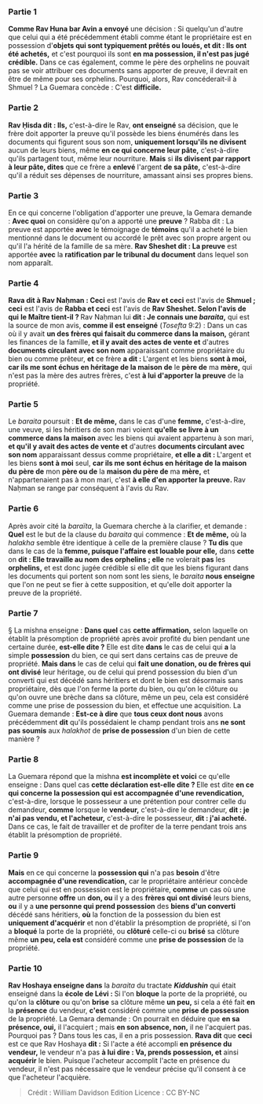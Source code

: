 
### Partie 1
<b>Comme Rav Huna bar Avin a envoyé</b> une décision : Si quelqu'un d'autre que celui qui a été précédemment établi comme étant le propriétaire est en possession d'<b>objets qui sont typiquement prêtés ou loués, et dit : Ils ont été achetés,</b> et c'est pourquoi ils sont <b>en ma possession, il n'est pas jugé crédible.</b> Dans ce cas également, comme le père des orphelins ne pouvait pas se voir attribuer ces documents sans apporter de preuve, il devrait en être de même pour ses orphelins. Pourquoi, alors, Rav concéderait-il à Shmuel ? La Guemara concède : C'est <b>difficile.</b>

### Partie 2
<b>Rav Ḥisda dit : Ils,</b> c'est-à-dire le Rav, <b>ont enseigné</b> sa décision, que le frère doit apporter la preuve qu'il possède les biens énumérés dans les documents qui figurent sous son nom, <b>uniquement lorsqu'ils ne divisent</b> aucun de leurs biens, même <b>en ce qui concerne leur pâte,</b> c'est-à-dire qu'ils partagent tout, même leur nourriture. <b>Mais</b> si <b>ils divisent par rapport à leur pâte, dites</b> que ce frère a <b>enlevé</b> l'argent <b>de sa pâte,</b> c'est-à-dire qu'il a réduit ses dépenses de nourriture, amassant ainsi ses propres biens.

### Partie 3
En ce qui concerne l'obligation d'apporter une preuve, la Gemara demande : <b>Avec quoi</b> on considère qu'on a apporté une <b>preuve</b> ? Rabba dit : La preuve</b> est apportée <b>avec</b> le témoignage de <b>témoins</b> qu'il a acheté le bien mentionné dans le document ou accordé le prêt avec son propre argent ou qu'il l'a hérité de la famille de sa mère. <b>Rav Sheshet dit : La preuve</b> est apportée <b>avec</b> la <b>ratification par le tribunal du document</b> dans lequel son nom apparaît.

### Partie 4
<b>Rava dit à Rav Naḥman : Ceci</b> est l'avis de <b>Rav et ceci</b> est l'avis de <b>Shmuel ; ceci</b> est l'avis de <b>Rabba et ceci</b> est l'avis de <b>Rav Sheshet. Selon l'avis de qui</b> <b>le Maître tient-il ? </b> Rav Naḥman lui <b>dit : Je connais une <i>baraita</i>,</b> qui est la source de mon avis, <b>comme il est enseigné</b> (<i>Tosefta</i> 9:2) : Dans un cas où il y avait <b>un des frères qui faisait du commerce dans la maison,</b> gérant les finances de la famille, <b>et il y avait des actes de vente et</b> d'autres <b>documents circulant avec son nom</b> apparaissant comme propriétaire du bien ou comme prêteur, <b>et</b> ce frère <b>a dit : </b> L'argent et les biens <b>sont à moi, car ils me sont échus en héritage de la maison de</b> le <b>père de</b> ma <b>mère,</b> qui n'est pas la mère des autres frères, c'est <b>à lui d'apporter la preuve</b> de la propriété.

### Partie 5
Le <i>baraita</i> poursuit : <b>Et de même,</b> dans le cas d'une <b>femme,</b> c'est-à-dire, une veuve, si les héritiers de son mari voient <b>qu'elle se livre à un commerce dans la maison</b> avec les biens qui avaient appartenu à son mari, <b>et qu'il y avait des actes de vente et</b> d'autres <b>documents circulant avec son nom</b> apparaissant dessus comme propriétaire, <b>et elle a dit : </b> L'argent et les biens <b>sont à moi</b> seul, <b>car ils me sont échus en héritage de la maison du</b> <b>père de</b> mon <b>père ou de</b> la <b>maison du </b> <b>père de</b> ma <b>mère,</b> et n'appartenaient pas à mon mari, c'est <b>à elle d'en apporter la preuve. </b> Rav Naḥman se range par conséquent à l'avis du Rav.

### Partie 6
Après avoir cité la <i>baraïta</i>, la Guemara cherche à la clarifier, et demande : <b>Quel</b> est le but de la clause du <i>baraita</i> qui commence : <b>Et de même,</b> où la <i>halakha</i> semble être identique à celle de la première clause ? <b>Tu dis</b> que dans le cas de la <b>femme, puisque l'affaire est louable pour elle,</b> dans <b>cette</b> on <b>dit : Elle travaille au nom des orphelins ; elle</b> ne volerait <b>pas</b> les <b>orphelins,</b> et est donc jugée crédible si elle dit que les biens figurant dans les documents qui portent son nom sont les siens, le <i>baraita</i> <b>nous enseigne</b> que l'on ne peut se fier à cette supposition, et qu'elle doit apporter la preuve de la propriété.

### Partie 7
§ La mishna enseigne : <b>Dans quel</b> cas <b>cette affirmation,</b> selon laquelle on établit la présomption de propriété après avoir profité du bien pendant une certaine durée, <b>est-elle dite ?</b> Elle est dite <b>dans</b> le cas de celui qui <b>a</b> la simple <b>possession</b> du bien, ce qui sert dans certains cas de preuve de propriété. <b>Mais dans</b> le cas de celui qui <b>fait une donation, ou de frères qui ont divisé</b> leur héritage, ou de celui qui prend possession du bien d'un converti qui est décédé sans héritiers et dont le bien est désormais sans propriétaire, dès que l'on ferme la porte du bien, ou qu'on le clôture ou qu'on ouvre une brèche dans sa clôture, même un peu, cela est considéré comme une prise de possession du bien, et effectue une acquisition. La Guemara demande : <b>Est-ce à dire</b> que <b>tous ceux dont nous</b> avons précédemment <b>dit</b> qu'ils possédaient le champ pendant trois ans <b>ne sont pas soumis</b> aux <i>halakhot</i> de <b>prise de possession</b> d'un bien de cette manière ?

### Partie 8
La Guemara répond que la mishna <b>est incomplète et voici</b> ce qu'elle enseigne : Dans quel</b> cas <b>cette déclaration est-elle dite ? </b> Elle est dite <b>en ce qui concerne la possession qui est accompagnée d'une revendication,</b> c'est-à-dire, lorsque le possesseur a une prétention pour contrer celle du demandeur, <b>comme</b> lorsque le <b>vendeur,</b> c'est-à-dire le demandeur, <b>dit : je n'ai pas vendu, et l'acheteur,</b> c'est-à-dire le possesseur, <b>dit : j'ai acheté.</b> Dans ce cas, le fait de travailler et de profiter de la terre pendant trois ans établit la présomption de propriété.

### Partie 9
<b>Mais</b> en ce qui concerne la <b>possession qui</b> n'a pas <b>besoin</b> d'être <b>accompagnée d'une revendication,</b> car le propriétaire antérieur concède que celui qui est en possession est le propriétaire, <b>comme</b> un cas où une autre personne <b>offre</b> un <b>don, ou</b> il y a des <b>frères qui ont divisé</b> leurs biens, <b>ou</b> il y a <b>une personne qui prend possession</b> des <b>biens d'un converti</b> décédé sans héritiers, <b>où</b> la fonction de la possession du bien est <b>uniquement d'acquérir</b> et non d'établir la présomption de propriété, si l'on a <b>bloqué</b> la porte de la propriété, ou <b>clôturé</b> celle-ci ou <b>brisé</b> sa clôture même <b>un peu, cela est</b> considéré comme une <b>prise de possession</b> de la propriété.

### Partie 10
<b>Rav Hoshaya enseigne dans</b> la <i>baraita</i> du tractate <b><i>Kiddushin</i></b> qui était enseigné dans la <b>école de Lévi : </b> Si l'on <b>bloque</b> la porte de la propriété, ou qu'on la <b>clôture</b> ou qu'on <b>brise</b> sa clôture même <b>un peu,</b> si cela a été fait <b>en</b> la <b>présence</b> du vendeur, <b>c'est</b> considéré comme une <b>prise de possession</b> de la propriété. La Gemara demande : On pourrait en déduire que <b>en sa présence, oui,</b> il l'acquiert ; mais <b>en son absence, non,</b> il ne l'acquiert pas. Pourquoi pas ? Dans tous les cas, il en a pris possession. <b>Rava dit</b> que <b>ceci</b> est ce que Rav Hoshaya <b>dit :</b> Si l'acte a été accompli <b>en</b> <b>présence du vendeur,</b> le vendeur n'a pas <b>à lui dire : Va, prends possession, et</b> ainsi <b>acquérir</b> le bien. Puisque l'acheteur accomplit l'acte en présence du vendeur, il n'est pas nécessaire que le vendeur précise qu'il consent à ce que l'acheteur l'acquière.

>Crédit : William Davidson Edition
>Licence : CC BY-NC
